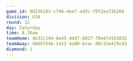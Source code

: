 ```yaml
---
game_id: 0d236203-c746-4ee7-ad3c-f0f2ea736260
division: U10
round: 12
day: Saturday
time: 8.30am
teamHome: 4b33c194-8e45-4dd7-b027-70e47d183035
teamAway: 4069754b-1a52-4a80-bcac-80c32e419cd3
diamond: 1
---
```

